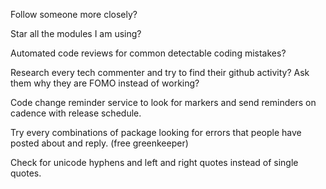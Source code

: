 Follow someone more closely?

Star all the modules I am using?

Automated code reviews for common detectable coding mistakes?

Research every tech commenter and try to find their github activity?
Ask them why they are FOMO instead of working?

Code change reminder service to look for markers and send reminders on cadence with release schedule.

Try every combinations of package looking for errors that people have posted about and reply. (free greenkeeper)

Check for unicode hyphens and left and right quotes instead of single quotes.



